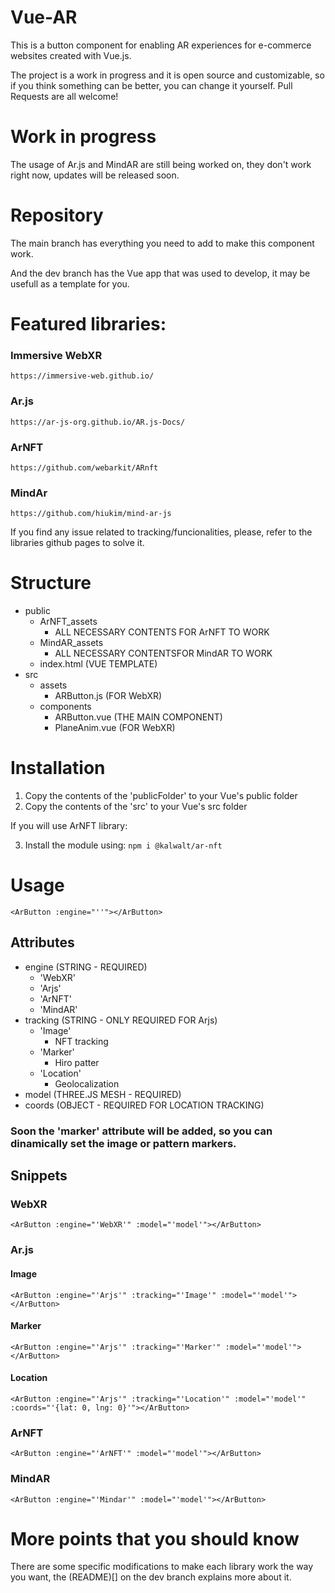 # Vue-AR

This is a button component for enabling AR experiences for e-commerce websites created with Vue.js.

The project is a work in progress and it is open source and customizable, so if you think something can be better, you can change it yourself. Pull Requests are all welcome!

# Work in progress

The usage of Ar.js and MindAR are still being worked on, they don't work right now, updates will be released soon.

# Repository

The main branch has everything you need to add to make this component work.

And the dev branch has the Vue app that was used to develop, it may be usefull as a template for you.

# Featured libraries:

### Immersive WebXR 
    https://immersive-web.github.io/
### Ar.js
    https://ar-js-org.github.io/AR.js-Docs/
### ArNFT
    https://github.com/webarkit/ARnft
### MindAr
    https://github.com/hiukim/mind-ar-js

If you find any issue related to tracking/funcionalities, please, refer to the libraries github pages to solve it.

# Structure

- public
    - ArNFT_assets
        - ALL NECESSARY CONTENTS FOR ArNFT TO WORK
    - MindAR_assets
        - ALL NECESSARY CONTENTSFOR MindAR TO WORK
    - index.html (VUE TEMPLATE)
- src
    - assets
        - ARButton.js (FOR WebXR)
    - components
        - ARButton.vue (THE MAIN COMPONENT)
        - PlaneAnim.vue (FOR WebXR)


# Installation
1. Copy the contents of the 'publicFolder' to your Vue's public folder
2. Copy the contents of the 'src' to your Vue's src folder

If you will use ArNFT library:

3. Install the module using:  ```npm i @kalwalt/ar-nft```

# Usage

```<ArButton :engine="''"></ArButton>```

## Attributes

 - engine (STRING - REQUIRED)
    - 'WebXR'
    - 'Arjs'
    - 'ArNFT'
    - 'MindAR'
 - tracking (STRING - ONLY REQUIRED FOR Arjs)
    - 'Image'
        - NFT tracking
    - 'Marker'
        - Hiro patter
    - 'Location'
        - Geolocalization 
 - model (THREE.JS MESH - REQUIRED)
 - coords (OBJECT - REQUIRED FOR LOCATION TRACKING)

### Soon the 'marker' attribute will be added, so you can dinamically set the image or pattern markers.


## Snippets

### WebXR

```<ArButton :engine="'WebXR'" :model="'model'"></ArButton>```

### Ar.js

#### Image

```<ArButton :engine="'Arjs'" :tracking="'Image'" :model="'model'"></ArButton>```

#### Marker
```<ArButton :engine="'Arjs'" :tracking="'Marker'" :model="'model'"></ArButton>```

#### Location
```<ArButton :engine="'Arjs'" :tracking="'Location'" :model="'model'" :coords="'{lat: 0, lng: 0}'"></ArButton>```

### ArNFT

```<ArButton :engine="'ArNFT'" :model="'model'"></ArButton>```

### MindAR

```<ArButton :engine="'Mindar'" :model="'model'"></ArButton>```

# More points that you should know

There are some specific modifications to make each library work the way you want, the (README)[] on the dev branch explains more about it.